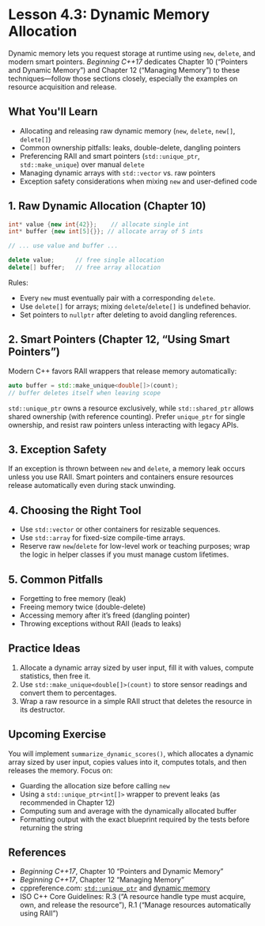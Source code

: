 # Lesson 4.3: Dynamic Memory Allocation

Dynamic memory lets you request storage at runtime using `new`, `delete`, and modern smart pointers. *Beginning C++17* dedicates Chapter 10 (“Pointers and Dynamic Memory”) and Chapter 12 (“Managing Memory”) to these techniques—follow those sections closely, especially the examples on resource acquisition and release.

## What You'll Learn

- Allocating and releasing raw dynamic memory (`new`, `delete`, `new[]`, `delete[]`)
- Common ownership pitfalls: leaks, double-delete, dangling pointers
- Preferencing RAII and smart pointers (`std::unique_ptr`, `std::make_unique`) over manual `delete`
- Managing dynamic arrays with `std::vector` vs. raw pointers
- Exception safety considerations when mixing `new` and user-defined code

## 1. Raw Dynamic Allocation (Chapter 10)

```cpp
int* value {new int{42}};    // allocate single int
int* buffer {new int[5]{}}; // allocate array of 5 ints

// ... use value and buffer ...

delete value;      // free single allocation
delete[] buffer;   // free array allocation
```

Rules:

- Every `new` must eventually pair with a corresponding `delete`.
- Use `delete[]` for arrays; mixing `delete`/`delete[]` is undefined behavior.
- Set pointers to `nullptr` after deleting to avoid dangling references.

## 2. Smart Pointers (Chapter 12, “Using Smart Pointers”)

Modern C++ favors RAII wrappers that release memory automatically:

```cpp
auto buffer = std::make_unique<double[]>(count);
// buffer deletes itself when leaving scope
```

`std::unique_ptr` owns a resource exclusively, while `std::shared_ptr` allows shared ownership (with reference counting). Prefer `unique_ptr` for single ownership, and resist raw pointers unless interacting with legacy APIs.

## 3. Exception Safety

If an exception is thrown between `new` and `delete`, a memory leak occurs unless you use RAII. Smart pointers and containers ensure resources release automatically even during stack unwinding.

## 4. Choosing the Right Tool

- Use `std::vector` or other containers for resizable sequences.
- Use `std::array` for fixed-size compile-time arrays.
- Reserve raw `new`/`delete` for low-level work or teaching purposes; wrap the logic in helper classes if you must manage custom lifetimes.

## 5. Common Pitfalls

- Forgetting to free memory (leak)
- Freeing memory twice (double-delete)
- Accessing memory after it’s freed (dangling pointer)
- Throwing exceptions without RAII (leads to leaks)

## Practice Ideas

1. Allocate a dynamic array sized by user input, fill it with values, compute statistics, then free it.
2. Use `std::make_unique<double[]>(count)` to store sensor readings and convert them to percentages.
3. Wrap a raw resource in a simple RAII struct that deletes the resource in its destructor.

## Upcoming Exercise

You will implement `summarize_dynamic_scores()`, which allocates a dynamic array sized by user input, copies values into it, computes totals, and then releases the memory. Focus on:

- Guarding the allocation size before calling `new`
- Using a `std::unique_ptr<int[]>` wrapper to prevent leaks (as recommended in Chapter 12)
- Computing sum and average with the dynamically allocated buffer
- Formatting output with the exact blueprint required by the tests before returning the string

## References

- *Beginning C++17*, Chapter 10 “Pointers and Dynamic Memory”
- *Beginning C++17*, Chapter 12 “Managing Memory”
- cppreference.com: [`std::unique_ptr`](https://en.cppreference.com/w/cpp/memory/unique_ptr) and [dynamic memory](https://en.cppreference.com/w/cpp/language/new)
- ISO C++ Core Guidelines: R.3 (“A resource handle type must acquire, own, and release the resource”), R.1 (“Manage resources automatically using RAII”)
